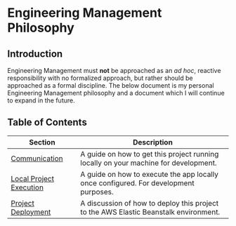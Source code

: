 # Engineering Management Philosophy

## Introduction

Engineering Management must **not** be approached as an _ad hoc_, reactive responsibility with no formalized approach, but rather should be approached as a formal discipline. The below document is my personal Engineering Management philosophy and a document which I will continue to expand in the future.

## Table of Contents 

| Section                                             | Description                                                                          |
| --------------------------------------------------- | ------------------------------------------------------------------------------------ |
| [Communication](#communication)                     | A guide on how to get this project running locally on your machine for development.  |
| [Local Project Execution]() | A guide on how to execute the app locally once configured. For development purposes. |
| [Project Deployment]()           | A discussion of how to deploy this project to the AWS Elastic Beanstalk environment. |
